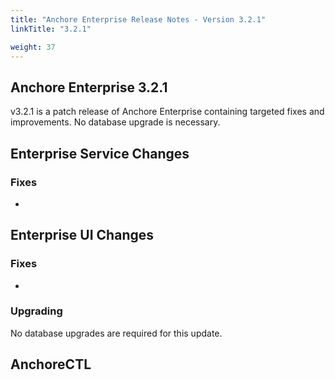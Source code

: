 ```yaml
---
title: "Anchore Enterprise Release Notes - Version 3.2.1"
linkTitle: "3.2.1"

weight: 37
---
```


## Anchore Enterprise 3.2.1

v3.2.1 is a patch release of Anchore Enterprise containing targeted fixes and improvements. No database upgrade is necessary.

## Enterprise Service Changes


### Fixes
- 

## Enterprise UI Changes

### Fixes
- 

### Upgrading
No database upgrades are required for this update.


## AnchoreCTL


